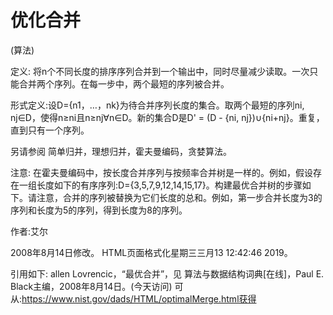 # 优化合并


(算法)



定义:
将n个不同长度的排序序列合并到一个输出中，同时尽量减少读取。一次只能合并两个序列。在每一步中，两个最短的序列被合并。



形式定义:设D={n1，…，nk}为待合并序列长度的集合。取两个最短的序列ni, nj∈D，使得n≥ni且n≥nj∀n∈D。新的集合D是D' = (D - {ni, nj})∪{ni+nj}。重复，直到只有一个序列。



另请参阅
简单归并，理想归并，霍夫曼编码，贪婪算法。



注意:
在霍夫曼编码中，按长度合并序列与按频率合并树是一样的。例如，假设存在一组长度如下的有序序列:D={3,5,7,9,12,14,15,17}。构建最优合并树的步骤如下。请注意，合并的序列被替换为它们长度的总和。例如，第一步合并长度为3的序列和长度为5的序列，得到长度为8的序列。




作者:艾尔







2008年8月14日修改。
HTML页面格式化星期三三月13 12:42:46 2019。



引用如下:
allen Lovrencic，“最优合并”，见
算法与数据结构词典[在线]，Paul E. Black主编，2008年8月14日。(今天访问)
可从:https://www.nist.gov/dads/HTML/optimalMerge.html获得